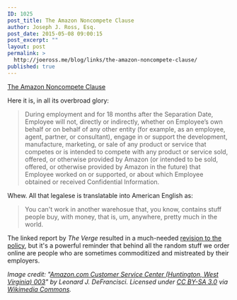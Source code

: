 ```yaml
---
ID: 1025
post_title: The Amazon Noncompete Clause
author: Joseph J. Ross, Esq.
post_date: 2015-05-08 09:00:15
post_excerpt: ""
layout: post
permalink: >
  http://joeross.me/blog/links/the-amazon-noncompete-clause/
published: true
---
```

[The Amazon Noncompete Clause](http://www.theverge.com/2015/3/26/8280309/amazon-warehouse-jobs-exclusive-noncompete-contracts)

Here it is, in all its overbroad glory:

> During employment and for 18 months after the Separation Date, Employee will not, directly or indirectly, whether on Employee’s own behalf or on behalf of any other entity (for example, as an employee, agent, partner, or consultant), engage in or support the development, manufacture, marketing, or sale of any product or service that competes or is intended to compete with any product or service sold, offered, or otherwise provided by Amazon (or intended to be sold, offered, or otherwise provided by Amazon in the future) that Employee worked on or supported, or about which Employee obtained or received Confidential Information.

Whew. All that legalese is translatable into American English as:

> You can't work in another warehosue that, you know, contains stuff people buy, with money, that is, um, anywhere, pretty much in the world. 

The linked report by *The Verge* resulted in a much-needed [revision to the policy](http://www.businessinsider.com/amazon-removes-non-compete-clause-for-hourly-workers-2015-3), but it's a powerful reminder that behind all the random stuff we order online are people who are sometimes commoditized and mistreated by their employers.

*Image credit: "<a href="http://commons.wikimedia.org/wiki/File:Amazon.com_Customer_Service_Center_(Huntington,_West_Virginia)_003.jpg#/media/File:Amazon.com_Customer_Service_Center_(Huntington,_West_Virginia)_003.jpg">Amazon.com Customer Service Center (Huntington, West Virginia) 003</a>" by Leonard J. DeFrancisci. Licensed under <a href="http://creativecommons.org/licenses/by-sa/3.0" title="Creative Commons Attribution-Share Alike 3.0">CC BY-SA 3.0</a> via <a href="//commons.wikimedia.org/wiki/">Wikimedia Commons</a>.*
